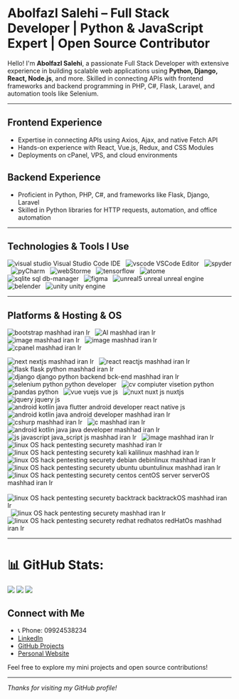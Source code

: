 # Abolfazl Salehi – Full Stack Developer | Python & JavaScript Expert | Open Source Contributor

Hello! I'm **Abolfazl Salehi**, a passionate Full Stack Developer with extensive experience in building scalable web applications using **Python, Django, React, Node.js**, and more. Skilled in connecting APIs with frontend frameworks and backend programming in PHP, C#, Flask, Laravel, and automation tools like Selenium.

---

## Frontend Experience  
- Expertise in connecting APIs using Axios, Ajax, and native Fetch API  
- Hands-on experience with React, Vue.js, Redux, and CSS Modules  
- Deployments on cPanel, VPS, and cloud environments  

## Backend Experience  
- Proficient in Python, PHP, C#, and frameworks like Flask, Django, Laravel  
- Skilled in Python libraries for HTTP requests, automation, and office automation  

---

## Technologies & Tools I Use  

![visual studio Visual Studio Code IDE](https://github.com/user-attachments/assets/72b2a083-ad62-4e21-9af4-3c00efae6032) &nbsp;
![vscode VSCode Editor](https://github.com/user-attachments/assets/701067b1-7536-42a6-979c-48f88b4db9aa) &nbsp;
![spyder](https://github.com/user-attachments/assets/75e84520-f079-45ad-a5c6-5e5bbd451b5b) &nbsp;
![pyCharm](https://github.com/user-attachments/assets/d1549307-1f26-43bf-8e55-7f3f711afbc0) &nbsp;
![webStorme](https://github.com/user-attachments/assets/448e10c0-0f26-4c96-8b53-787ad46dd7c5) &nbsp;
![tensorflow](https://github.com/user-attachments/assets/7a02fc82-aa43-4ec1-9612-f50f6bf09f44) &nbsp; 
![atome](https://github.com/user-attachments/assets/c30c66b2-ff33-4659-aa27-0bf397a1ad82) &nbsp;
![sqlite sql db-manager](https://github.com/user-attachments/assets/b109c637-d4f0-41bf-8a66-373e816749e4) &nbsp;
![figma](https://github.com/user-attachments/assets/1cdc08c5-e099-4a76-881f-bf315001dfc8) &nbsp;
![unreal5 unreal unreal engine](https://github.com/user-attachments/assets/3c10f34c-c8a4-4fac-891d-3320dc47f364) &nbsp;
![belender](https://github.com/user-attachments/assets/7eeb7315-ccde-4990-856b-2c7dd4f8cf7b) &nbsp;
![unity unity engine](https://github.com/user-attachments/assets/18b442ee-2d81-409f-ab8f-a7972b86a54c)


---

## Platforms & Hosting  & OS

![bootstrap mashhad iran Ir](https://github.com/user-attachments/assets/6eb0eae3-0f07-4c2b-960e-0e135310ed3c) &nbsp;
![AI mashhad iran Ir](https://github.com/user-attachments/assets/48c65ca3-a585-41fa-bdc6-85fd33cf8c3c) &nbsp;
![image mashhad iran Ir](https://github.com/user-attachments/assets/e0a5705c-1bee-4b5b-a1dd-7638b1696cc9) &nbsp;
![image mashhad iran Ir](https://github.com/user-attachments/assets/fcbd408f-ea3c-481a-b5b7-549350cc951a) &nbsp;
![cpanel mashhad iran Ir](https://github.com/user-attachments/assets/2eab3d77-9c47-49a3-aa0c-de08f9cfe084) &nbsp;

![next nextjs mashhad iran Ir](https://github.com/user-attachments/assets/11c61887-d733-4a20-b09b-7f5e32a1631f) &nbsp;
![react reactjs mashhad iran Ir](https://github.com/user-attachments/assets/c122977e-3128-48ae-83cd-e4bebc1ec6fe) &nbsp;
![flask flask python mashhad iran Ir](https://github.com/user-attachments/assets/b7f2901f-be07-4942-9660-22b19f1b3dce) &nbsp;
![django django python backend bck-end mashhad iran Ir](https://github.com/user-attachments/assets/4d58ceae-0389-4963-a9bc-9ba32f30609a) &nbsp;
![selenium python python developer](https://github.com/user-attachments/assets/8f683bcd-6688-4458-8b07-3765e34f4c35) &nbsp;
![cv compiuter visetion python](https://github.com/user-attachments/assets/094dca43-de9a-48ad-a262-00bd1ea7e59c) &nbsp;
![pandas python](https://github.com/user-attachments/assets/eacc84ee-ffcb-49c1-81ad-912d99dd6326) &nbsp;
![vue vuejs vue js](https://github.com/user-attachments/assets/5d8ffabb-18fa-4da9-89fa-8fba8db36997) &nbsp;
![nuxt nuxt js nuxtjs](https://github.com/user-attachments/assets/a30a9e98-ede1-4fd5-8110-a1fe3f36009b) &nbsp;
![jquery jquery js](https://github.com/user-attachments/assets/a2d37c00-8c59-4f7d-b247-b721e36241e5) &nbsp;
![android kotlin java flutter android developer react native js](https://github.com/user-attachments/assets/6b063c3d-965a-4d07-8374-2e03f3547972) &nbsp;
![android kotlin java android developer mashhad iran Ir](https://github.com/user-attachments/assets/76e0b984-5203-4d09-a482-411f170ed8f4) &nbsp;
![cshurp mashhad iran Ir](https://github.com/user-attachments/assets/267f6216-3ef8-442c-ad9f-5277ff950cd9) &nbsp;
![c mashhad iran Ir](https://github.com/user-attachments/assets/d96d63e8-a638-4c92-b96d-ba5aae7302e1) &nbsp;
![android kotlin java java developer mashhad iran Ir](https://github.com/user-attachments/assets/27746780-f17a-436f-82a2-a9bea4495e88) &nbsp;
![js javascript java_script js mashhad iran Ir](https://github.com/user-attachments/assets/7351c3bd-007f-47fe-a6fb-73c8c39c3fd3) &nbsp;
![image mashhad iran Ir](https://github.com/user-attachments/assets/257ffc32-125e-46ab-a183-4db42bdca2d2) &nbsp;
![linux OS hack pentesting securety mashhad iran Ir](https://github.com/user-attachments/assets/54705590-1276-4e45-a768-b7c5564c90af) &nbsp;
![linux OS hack pentesting securety kali kalilinux mashhad iran Ir](https://github.com/user-attachments/assets/492c05aa-0cae-4085-9814-272a28f98806) &nbsp;
![linux OS hack pentesting securety debian debinlinux mashhad iran Ir](https://github.com/user-attachments/assets/2f5e9222-7044-463f-aea1-ac252a5763f5) &nbsp;
![linux OS hack pentesting securety ubuntu ubuntulinux mashhad iran Ir](https://github.com/user-attachments/assets/8c51d2dc-2d14-40f0-8709-b6dbac1a1e28) &nbsp;
![linux OS hack pentesting securety centos centOS server serverOS mashhad iran Ir](https://github.com/user-attachments/assets/51cda54b-e90e-4570-8aac-e442c36771c3) &nbsp;
![linux OS hack pentesting securety backtrack backtrackOS mashhad iran Ir](https://github.com/user-attachments/assets/3350c4ee-0d10-40ba-84aa-c52c1c3c4d50) &nbsp;
![linux OS hack pentesting securety mashhad iran Ir](https://github.com/user-attachments/assets/b57acb31-e7a1-4641-9f8b-f12b3d4043db) &nbsp;
![linux OS hack pentesting securety redhat redhatos redHatOs mashhad iran Ir](https://github.com/user-attachments/assets/c285e2e2-ea5c-4c21-ab8e-bbd389d2971a)

---

# 📊 GitHub Stats:
![](https://github-readme-stats.vercel.app/api?username=abolfazlsli&theme=dark&hide_border=false&include_all_commits=true&count_private=true)
![](https://github-readme-streak-stats.herokuapp.com/?user=abolfazlsli&theme=dark&hide_border=false)
![](https://github-readme-stats.vercel.app/api/top-langs/?username=abolfazlsli&theme=dark&hide_border=false&include_all_commits=true&count_private=true&layout=compact)


## Connect with Me  

- 📞 Phone: 09924538234  
- [LinkedIn](https://www.linkedin.com/in/abolfazl-salehi-2562a133b)  
- [GitHub Projects](https://github.com/Abolfazlsli?tab=repositories)
- [Personal Website](https://abolfazlsli.github.io/webcv2/)



Feel free to explore my mini projects and open source contributions!

---

*Thanks for visiting my GitHub profile!*
